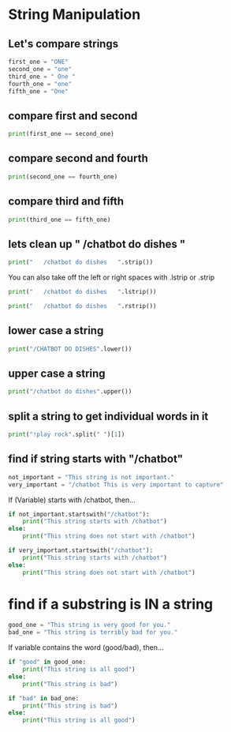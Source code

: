 # String Manipulation
## Let's compare strings
```python
first_one = "ONE"
second_one = "one"
third_one = " One "
fourth_one = "one"
fifth_one = "One"
```
## compare first and second
```python
print(first_one == second_one)
```
## compare second and fourth
```python
print(second_one == fourth_one)
```
## compare third and fifth
```python
print(third_one == fifth_one)
```
## lets clean up "   /chatbot do dishes   "
```python
print("   /chatbot do dishes   ".strip())
```
You can also take off the left or right spaces with .lstrip or .strip
```python
print("   /chatbot do dishes   ".lstrip())

print("   /chatbot do dishes   ".rstrip())
```
## lower case a string
```python
print("/CHATBOT DO DISHES".lower())
```
## upper case a string
```python
print("/chatbot do dishes".upper())
```
## split a string to get individual words in it
```python
print("!play rock".split(" ")[1])
```
## find if string starts with "/chatbot"
```python
not_important = "This string is not important."
very_important = "/chatbot This is very important to capture"
```
If (Variable) starts with /chatbot, then...
```python
if not_important.startswith("/chatbot"):
    print("This string starts with /chatbot")
else:
    print("This string does not start with /chatbot")

if very_important.startswith("/chatbot"):
    print("This string starts with /chatbot")
else:
    print("This string does not start with /chatbot")
```
# find if a substring is IN a string
```python
good_one = "This string is very good for you."
bad_one = "This string is terribly bad for you."
```
If variable contains the word (good/bad), then...
```python
if "good" in good_one:
    print("This string is all good")
else:
    print("This string is bad")

if "bad" in bad_one:
    print("This string is bad")
else:
    print("This string is all good")
```